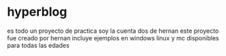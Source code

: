 # hyperblog
es todo un proyecto de practica soy la cuenta dos de hernan
este proyecto fue creado por hernan
incluye ejemplos en windows linux y mc
disponibles para todas las edades
